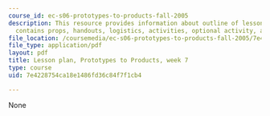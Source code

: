 ```yaml
---
course_id: ec-s06-prototypes-to-products-fall-2005
description: This resource provides information about outline of lesson plan which
  contains props, handouts, logistics, activities, optional activity, and homework.
file_location: /coursemedia/ec-s06-prototypes-to-products-fall-2005/7e4228754ca18e1486fd36c84f7f1cb4_MITEC_S06F05_lp7_2.pdf
file_type: application/pdf
layout: pdf
title: Lesson plan, Prototypes to Products, week 7
type: course
uid: 7e4228754ca18e1486fd36c84f7f1cb4

---
```

None